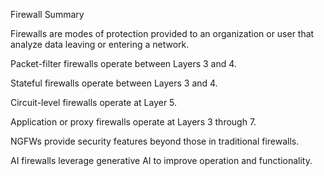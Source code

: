 Firewall Summary


Firewalls are modes of protection provided to an organization or user that analyze data leaving or entering a network.

Packet-filter firewalls operate between Layers 3 and 4.

Stateful firewalls operate between Layers 3 and 4.

Circuit-level firewalls operate at Layer 5.

Application or proxy firewalls operate at Layers 3 through 7.

NGFWs provide security features beyond those in traditional firewalls.

AI firewalls leverage generative AI to improve operation and functionality.
